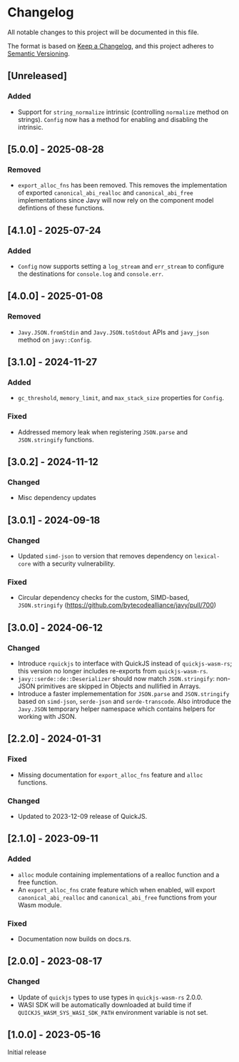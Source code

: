 # Changelog

All notable changes to this project will be documented in this file.

The format is based on [Keep a Changelog](https://keepachangelog.com/en/1.0.0/),
and this project adheres to [Semantic
Versioning](https://semver.org/spec/v2.0.0.html).

## [Unreleased]

### Added

- Support for `string_normalize` intrinsic (controlling `normalize` method on
  strings). `Config` now has a method for enabling and disabling the intrinsic.

## [5.0.0] - 2025-08-28

### Removed

- `export_alloc_fns` has been removed. This removes the implementation of
  exported `canonical_abi_realloc` and `canonical_abi_free` implementations
  since Javy will now rely on the component model defintions of these
  functions.

## [4.1.0] - 2025-07-24

### Added

- `Config` now supports setting a `log_stream` and `err_stream` to configure
  the destinations for `console.log` and `console.err`.

## [4.0.0] - 2025-01-08

### Removed

- `Javy.JSON.fromStdin` and `Javy.JSON.toStdout` APIs and `javy_json` method on
  `javy::Config`.

## [3.1.0] - 2024-11-27

### Added

- `gc_threshold`, `memory_limit`, and `max_stack_size` properties for `Config`.

### Fixed

- Addressed memory leak when registering `JSON.parse` and `JSON.stringify`
  functions.

## [3.0.2] - 2024-11-12

### Changed

- Misc dependency updates

## [3.0.1] - 2024-09-18

### Changed

- Updated `simd-json` to version that removes dependency on `lexical-core` with
  a security vulnerability.

### Fixed

- Circular dependency checks for the custom, SIMD-based, `JSON.stringify`
  (https://github.com/bytecodealliance/javy/pull/700)

## [3.0.0] - 2024-06-12

### Changed

- Introduce `rquickjs` to interface with QuickJS instead of `quickjs-wasm-rs`;
  this version no longer includes re-exports from `quickjs-wasm-rs`.
- `javy::serde::de::Deserializer` should now match `JSON.stringify`: non-JSON
  primitives are skipped in Objects and nullified in Arrays. 
- Introduce a faster implemementation for `JSON.parse` and `JSON.stringify`
  based on `simd-json`, `serde-json` and `serde-transcode`. Also introduce the
  `Javy.JSON` temporary helper namespace which contains helpers for working with
  JSON.

## [2.2.0] - 2024-01-31

### Fixed

- Missing documentation for `export_alloc_fns` feature and `alloc` functions.

### Changed

- Updated to 2023-12-09 release of QuickJS.

## [2.1.0] - 2023-09-11

### Added

- `alloc` module containing implementations of a realloc function and a free
  function.
- An `export_alloc_fns` crate feature which when enabled, will export
  `canonical_abi_realloc` and `canonical_abi_free` functions from your Wasm
  module.

### Fixed

- Documentation now builds on docs.rs.

## [2.0.0] - 2023-08-17

### Changed

- Update of `quickjs` types to use types in `quickjs-wasm-rs` 2.0.0.
- WASI SDK will be automatically downloaded at build time if
  `QUICKJS_WASM_SYS_WASI_SDK_PATH` environment variable is not set.

## [1.0.0] - 2023-05-16

Initial release
